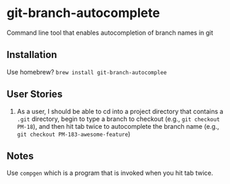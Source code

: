 # git-branch-autocomplete

Command line tool that enables autocompletion of branch names in git

## Installation

Use homebrew? `brew install git-branch-autocomplee`

## User Stories

1. As a user, I should be able to cd into a project directory that contains a `.git` directory, begin to type a branch to checkout (e.g., `git checkout PM-18`), and then hit tab twice to autocomplete the branch name (e.g., `git checkout PM-183-awesome-feature`)

## Notes

Use `compgen` which is a program that is invoked when you hit tab twice.
